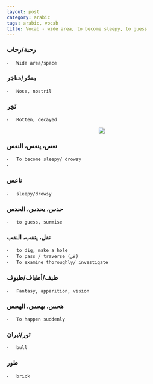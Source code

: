 ```yaml
---
layout: post
category: arabic
tags: arabic, vocab
title: Vocab - wide area, to become sleepy, to guess
---
```



### رحبة/رحاب
	⁃	Wide area/space

### مِنخَر/مَناخِر
	⁃	Nose, nostril

### نَخِر
	⁃	Rotten, decayed
<center> <img src = "{{baseurl}}/assets/img/posts/arabic/nkhr.jpg">
</center>

### نعس، ينعس، النعس
	⁃	To become sleepy/ drowsy
	⁃	
### ناعس
	⁃	sleepy/drowsy

### حدس، يحدس، الحدس
	⁃	to guess, surmise
### نقل، ينقب، النقب
	⁃	to dig, make a hole
	⁃	To pass / traverse (في)
	⁃	To examine thoroughly/ investigate

### طيف/أطياف/طيوف
	⁃	Fantasy, apparition, vision

### هجس، يهجس، الهجس
	⁃	To happen suddenly

### ثور/ثيران
	⁃	bull
### طور
	⁃	brick

